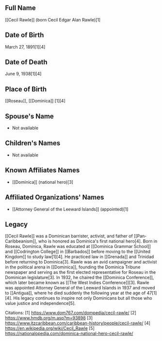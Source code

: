 ## Full Name
[[Cecil Rawle]] (born Cecil Edgar Alan Rawle)[1]

## Date of Birth
March 27, 1891[1][4]

## Date of Death
June 9, 1938[1][4]

## Place of Birth
[[Roseau]], [[Dominica]] [1][4]

## Spouse's Name
- Not available

## Children's Names
- Not available

## Known Affiliates Names
- [[Dominica]] (national hero)[3]

## Affiliated Organizations' Names
- [[Attorney General of the Leeward Islands]] (appointed)[1]

## Legacy
[[Cecil Rawle]] was a Dominican barrister, activist, and father of [[Pan-Caribbeanism]], who is honored as Dominica's first national hero[4]. Born in Roseau, Dominica, Rawle was educated at [[Dominica Grammar School]] and [[Codrington College]] in [[Barbados]] before moving to the [[United Kingdom]] to study law[1][4]. He practiced law in [[Grenada]] and Trinidad before returning to Dominica[3]. Rawle was an avid campaigner and activist in the political arena in [[Dominica]], founding the Dominica Tribune newspaper and serving as the first elected representative for Roseau in the Dominican legislature[3]. In 1932, he chaired the [[Dominica Conference]], which later became known as [[The West Indies Conference]][3]. Rawle was appointed Attorney General of the Leeward Islands in 1937 and moved to [[Antigua]], where he died suddenly the following year at the age of 47[1][4]. His legacy continues to inspire not only Dominicans but all those who value justice and independence[5].

Citations:
[1] https://www.dom767.com/dompedia/cecil-rawle/
[2] https://www.hmdb.org/m.asp?m=93898
[3] https://www.itzcaribbean.com/caribbean-history/people/cecil-rawle/
[4] https://en.wikipedia.org/wiki/Cecil_Rawle
[5] https://nationalopedia.com/dominica-national-hero-cecil-rawle/